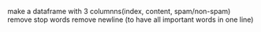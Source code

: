 make a dataframe with 3 columnns(index, content, spam/non-spam)
remove stop words
remove newline (to have all important words in one line)
